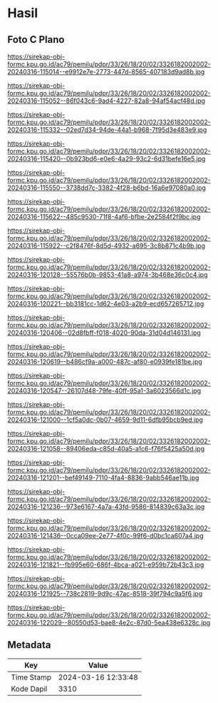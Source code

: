 # Hasil

## Foto C Plano

https://sirekap-obj-formc.kpu.go.id/ac79/pemilu/pdpr/33/26/18/20/02/3326182002002-20240316-115014--e9912e7e-2773-447d-8565-407183d9ad8b.jpg

https://sirekap-obj-formc.kpu.go.id/ac79/pemilu/pdpr/33/26/18/20/02/3326182002002-20240316-115052--86f043c6-9ad4-4227-82a8-94af54acf48d.jpg

https://sirekap-obj-formc.kpu.go.id/ac79/pemilu/pdpr/33/26/18/20/02/3326182002002-20240316-115332--02ed7d34-94de-44a1-b968-7f95d3e483e9.jpg

https://sirekap-obj-formc.kpu.go.id/ac79/pemilu/pdpr/33/26/18/20/02/3326182002002-20240316-115420--0b923bd6-e0e6-4a29-93c2-6d31befe16e5.jpg

https://sirekap-obj-formc.kpu.go.id/ac79/pemilu/pdpr/33/26/18/20/02/3326182002002-20240316-115550--3738dd7c-3382-4f28-b6bd-16a6e97080a0.jpg

https://sirekap-obj-formc.kpu.go.id/ac79/pemilu/pdpr/33/26/18/20/02/3326182002002-20240316-115622--485c9530-71f8-4af6-bfbe-2e2584f2f9bc.jpg

https://sirekap-obj-formc.kpu.go.id/ac79/pemilu/pdpr/33/26/18/20/02/3326182002002-20240316-115922--c2f8476f-8d5d-4932-a695-3c8b871c4b9b.jpg

https://sirekap-obj-formc.kpu.go.id/ac79/pemilu/pdpr/33/26/18/20/02/3326182002002-20240316-120128--55576b0b-9853-41a8-a974-3b468e36c0c4.jpg

https://sirekap-obj-formc.kpu.go.id/ac79/pemilu/pdpr/33/26/18/20/02/3326182002002-20240316-120221--bb3181cc-1d62-4e03-a2b9-ecd657265712.jpg

https://sirekap-obj-formc.kpu.go.id/ac79/pemilu/pdpr/33/26/18/20/02/3326182002002-20240316-120406--02d8fbff-f018-4020-90da-31d04d146131.jpg

https://sirekap-obj-formc.kpu.go.id/ac79/pemilu/pdpr/33/26/18/20/02/3326182002002-20240316-120619--b486cf9a-a000-487c-af80-e0939fe181be.jpg

https://sirekap-obj-formc.kpu.go.id/ac79/pemilu/pdpr/33/26/18/20/02/3326182002002-20240316-120547--26107d48-79fe-40ff-95a1-3a6023566d1c.jpg

https://sirekap-obj-formc.kpu.go.id/ac79/pemilu/pdpr/33/26/18/20/02/3326182002002-20240316-121000--1cf5a0dc-0b07-4659-9d11-6dfb95bcb9ed.jpg

https://sirekap-obj-formc.kpu.go.id/ac79/pemilu/pdpr/33/26/18/20/02/3326182002002-20240316-121058--89406eda-c85d-40a5-a1c6-f76f5425a50d.jpg

https://sirekap-obj-formc.kpu.go.id/ac79/pemilu/pdpr/33/26/18/20/02/3326182002002-20240316-121201--bef49149-7110-4fa4-8836-9abb546ae11b.jpg

https://sirekap-obj-formc.kpu.go.id/ac79/pemilu/pdpr/33/26/18/20/02/3326182002002-20240316-121236--973e6167-4a7a-43fd-9586-814839c63a3c.jpg

https://sirekap-obj-formc.kpu.go.id/ac79/pemilu/pdpr/33/26/18/20/02/3326182002002-20240316-121436--0cca09ee-2e77-4f0c-99f6-d0bc1ca607a4.jpg

https://sirekap-obj-formc.kpu.go.id/ac79/pemilu/pdpr/33/26/18/20/02/3326182002002-20240316-121821--fb995e60-686f-4bca-a021-e959b72b43c3.jpg

https://sirekap-obj-formc.kpu.go.id/ac79/pemilu/pdpr/33/26/18/20/02/3326182002002-20240316-121925--738c2819-9d9c-47ac-8518-39f794c9a5f6.jpg

https://sirekap-obj-formc.kpu.go.id/ac79/pemilu/pdpr/33/26/18/20/02/3326182002002-20240316-122029--80550d53-bae8-4e2c-87d0-5ea438e6328c.jpg


## Metadata

| Key        | Value               |
| ---------- | ------------------- |
| Time Stamp | 2024-03-16 12:33:48 |
| Kode Dapil | 3310                |



